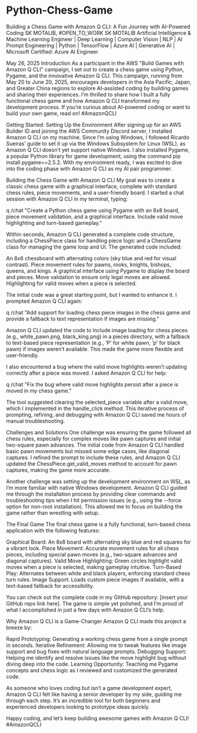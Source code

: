 # Python-Chess-Game

Building a Chess Game with Amazon Q CLI: A Fun Journey with AI-Powered Coding
SK MOTALIB, #OPEN_TO_WORK
SK MOTALIB 
Artificial Intelligence & Machine Learning Engineer | Deep Learning | Computer Vision | NLP | AI Prompt Engineering | Python | TensorFlow | Azure AI | Generative AI | Microsoft Certified: Azure AI Engineer


May 26, 2025
Introduction
As a participant in the AWS "Build Games with Amazon Q CLI" campaign, I set out to create a chess game using Python, Pygame, and the innovative Amazon Q CLI. This campaign, running from May 20 to June 20, 2025, encourages developers in the Asia Pacific, Japan, and Greater China regions to explore AI-assisted coding by building games and sharing their experiences. I’m thrilled to share how I built a fully functional chess game and how Amazon Q CLI transformed my development process. If you’re curious about AI-powered coding or want to build your own game, read on! #AmazonQCLI

Getting Started: Setting Up the Environment
After signing up for an AWS Builder ID and joining the AWS Community Discord server, I installed Amazon Q CLI on my machine. Since I’m using Windows, I followed Ricardo Sueiras’ guide to set it up via the Windows Subsystem for Linux (WSL), as Amazon Q CLI doesn’t yet support native Windows. I also installed Pygame, a popular Python library for game development, using the command pip install pygame==2.5.2. With my environment ready, I was excited to dive into the coding phase with Amazon Q CLI as my AI pair programmer.

Building the Chess Game with Amazon Q CLI
My goal was to create a classic chess game with a graphical interface, complete with standard chess rules, piece movements, and a user-friendly board. I started a chat session with Amazon Q CLI in my terminal, typing:

q /chat "Create a Python chess game using Pygame with an 8x8 board, piece movement validation, and a graphical interface. Include valid move highlighting and turn-based gameplay."

Within seconds, Amazon Q CLI generated a complete code structure, including a ChessPiece class for handling piece logic and a ChessGame class for managing the game loop and UI. The generated code included:

An 8x8 chessboard with alternating colors (sky blue and red for visual contrast).
Piece movement rules for pawns, rooks, knights, bishops, queens, and kings.
A graphical interface using Pygame to display the board and pieces.
Move validation to ensure only legal moves are allowed.
Highlighting for valid moves when a piece is selected.

The initial code was a great starting point, but I wanted to enhance it. I prompted Amazon Q CLI again:

q /chat "Add support for loading chess piece images in the chess game and provide a fallback to text representation if images are missing."

Amazon Q CLI updated the code to include image loading for chess pieces (e.g., white_pawn.png, black_king.png) in a pieces directory, with a fallback to text-based piece representation (e.g., ‘P’ for white pawn, ‘p’ for black pawn) if images weren’t available. This made the game more flexible and user-friendly.

I also encountered a bug where the valid move highlights weren’t updating correctly after a piece was moved. I asked Amazon Q CLI for help:

q /chat "Fix the bug where valid move highlights persist after a piece is moved in my chess game."

The tool suggested clearing the selected_piece variable after a valid move, which I implemented in the handle_click method. This iterative process of prompting, refining, and debugging with Amazon Q CLI saved me hours of manual troubleshooting.

Challenges and Solutions
One challenge was ensuring the game followed all chess rules, especially for complex moves like pawn captures and initial two-square pawn advances. The initial code from Amazon Q CLI handled basic pawn movements but missed some edge cases, like diagonal captures. I refined the prompt to include these rules, and Amazon Q CLI updated the ChessPiece.get_valid_moves method to account for pawn captures, making the game more accurate.

Another challenge was setting up the development environment on WSL, as I’m more familiar with native Windows development. Amazon Q CLI guided me through the installation process by providing clear commands and troubleshooting tips when I hit permission issues (e.g., using the --force option for non-root installation). This allowed me to focus on building the game rather than wrestling with setup.

The Final Game
The final chess game is a fully functional, turn-based chess application with the following features:

Graphical Board: An 8x8 board with alternating sky blue and red squares for a vibrant look.
Piece Movement: Accurate movement rules for all chess pieces, including special pawn moves (e.g., two-square advances and diagonal captures).
Valid Move Highlighting: Green circles highlight valid moves when a piece is selected, making gameplay intuitive.
Turn-Based Play: Alternates between white and black players, enforcing standard chess turn rules.
Image Support: Loads custom piece images if available, with a text-based fallback for accessibility.

You can check out the complete code in my GitHub repository: [insert your GitHub repo link here]. The game is simple yet polished, and I’m proud of what I accomplished in just a few days with Amazon Q CLI’s help.

Why Amazon Q CLI is a Game-Changer
Amazon Q CLI made this project a breeze by:

Rapid Prototyping: Generating a working chess game from a single prompt in seconds.
Iterative Refinement: Allowing me to tweak features like image support and bug fixes with natural language prompts.
Debugging Support: Helping me identify and resolve issues like the move highlight bug without diving deep into the code.
Learning Opportunity: Teaching me Pygame concepts and chess logic as I reviewed and customized the generated code.

As someone who loves coding but isn’t a game development expert, Amazon Q CLI felt like having a senior developer by my side, guiding me through each step. It’s an incredible tool for both beginners and experienced developers looking to prototype ideas quickly.

Happy coding, and let’s keep building awesome games with Amazon Q CLI! #AmazonQCLI
